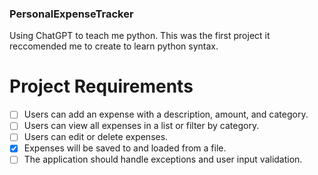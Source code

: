 ### PersonalExpenseTracker
Using ChatGPT to teach me python.  This was the first project it reccomended me to create to learn python syntax.

# Project Requirements

- [ ] Users can add an expense with a description, amount, and category.
- [ ] Users can view all expenses in a list or filter by category.
- [ ] Users can edit or delete expenses.
- [x] Expenses will be saved to and loaded from a file.
- [ ] The application should handle exceptions and user input validation.